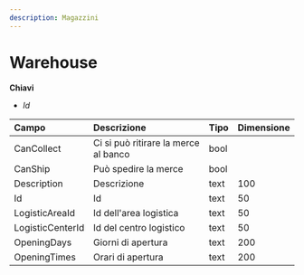 ```yaml
---
description: Magazzini
---
```


# Warehouse

**Chiavi**

* _Id_

| Campo | Descrizione | Tipo | Dimensione |
| :--- | :--- | :--- | :--- |
| CanCollect | Ci si può ritirare la merce al banco | bool |  |
| CanShip | Può spedire la merce | bool |  |
| Description | Descrizione | text | 100 |
| Id | Id | text | 50 |
| LogisticAreaId | Id dell'area logistica | text | 50 |
| LogisticCenterId | Id del centro logistico | text | 50 |
| OpeningDays | Giorni di apertura | text | 200 |
| OpeningTimes | Orari di apertura | text | 200 |
